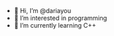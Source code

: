 - 👋 Hi, I’m @dariayou
- 👀 I’m interested in programming
- 🌱 I’m currently learning C++

<!---
dariayou/dariayou is a ✨ special ✨ repository because its `README.md` (this file) appears on your GitHub profile.
You can click the Preview link to take a look at your changes.
--->

